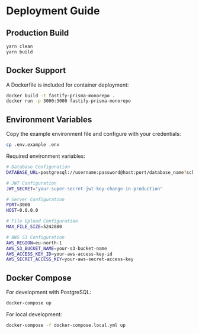 # Deployment Guide

## Production Build

```bash
yarn clean
yarn build
```

## Docker Support

A Dockerfile is included for container deployment:

```bash
docker build -t fastify-prisma-monorepo .
docker run -p 3000:3000 fastify-prisma-monorepo
```

## Environment Variables

Copy the example environment file and configure with your credentials:

```bash
cp .env.example .env
```

Required environment variables:

```bash
# Database Configuration
DATABASE_URL=postgresql://username:password@host:port/database_name?schema=public

# JWT Configuration
JWT_SECRET="your-super-secret-jwt-key-change-in-production"

# Server Configuration
PORT=3000
HOST=0.0.0.0

# File Upload Configuration
MAX_FILE_SIZE=5242880

# AWS S3 Configuration
AWS_REGION=eu-north-1
AWS_S3_BUCKET_NAME=your-s3-bucket-name
AWS_ACCESS_KEY_ID=your-aws-access-key-id
AWS_SECRET_ACCESS_KEY=your-aws-secret-access-key
```

## Docker Compose

For development with PostgreSQL:

```bash
docker-compose up
```

For local development:

```bash
docker-compose -f docker-compose.local.yml up
```
